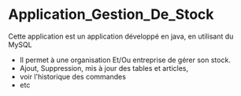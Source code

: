 # Application_Gestion_De_Stock

Cette application est un application développé en java, en utilisant du MySQL

- Il permet à une organisation Et/Ou entreprise de gérer son stock. 
- Ajout, Suppression, mis à jour des tables et articles, 
- voir l'historique des commandes 
- etc 
